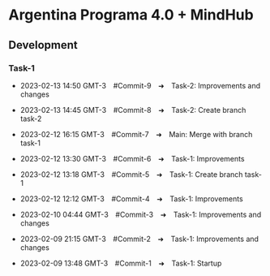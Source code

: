 # **Argentina Programa 4.0 + MindHub**

## **Development**

### **Task-1**

- 2023-02-13 14:50 GMT-3&emsp;#Commit-9&emsp;➜&emsp;Task-2: Improvements and changes

- 2023-02-13 14:45 GMT-3&emsp;#Commit-8&emsp;➜&emsp;Task-2: Create branch task-2

- 2023-02-12 16:15 GMT-3&emsp;#Commit-7&emsp;➜&emsp;Main: Merge with branch task-1

- 2023-02-12 13:30 GMT-3&emsp;#Commit-6&emsp;➜&emsp;Task-1: Improvements

- 2023-02-12 13:18 GMT-3&emsp;#Commit-5&emsp;➜&emsp;Task-1: Create branch task-1

- 2023-02-12 12:12 GMT-3&emsp;#Commit-4&emsp;➜&emsp;Task-1: Improvements

- 2023-02-10 04:44 GMT-3&emsp;#Commit-3&emsp;➜&emsp;Task-1: Improvements and changes

- 2023-02-09 21:15 GMT-3&emsp;#Commit-2&emsp;➜&emsp;Task-1: Improvements and changes

- 2023-02-09 13:48 GMT-3&emsp;#Commit-1&emsp;➜&emsp;Task-1: Startup